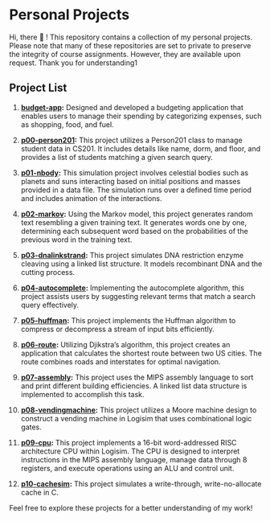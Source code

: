 # Personal Projects
Hi, there 👋 ! This repository contains a collection of my personal projects. Please note that many of these repositories are set to private to preserve the integrity of course assignments. However, they are available upon request. Thank you for understanding1

## Project List

1. **[budget-app](https://github.com/kapoorr1/budget-app):** Designed and developed a budgeting application that enables users to manage their spending by categorizing expenses, such as shopping, food, and fuel.

2. **[p00-person201](https://github.com/kapoorr1/p00-person201):** This project utilizes a Person201 class to manage student data in CS201. It includes details like name, dorm, and floor, and provides a list of students matching a given search query.

3. **[p01-nbody](https://github.com/kapoorr1/p01-nbody):** This simulation project involves celestial bodies such as planets and suns interacting based on initial positions and masses provided in a data file. The simulation runs over a defined time period and includes animation of the interactions.

4. **[p02-markov](https://github.com/kapoorr1/p02-markov):** Using the Markov model, this project generates random text resembling a given training text. It generates words one by one, determining each subsequent word based on the probabilities of the previous word in the training text.

5. **[p03-dnalinkstrand](https://github.com/kapoorr1/p03-dnalinkstand):** This project simulates DNA restriction enzyme cleaving using a linked list structure. It models recombinant DNA and the cutting process.

6. **[p04-autocomplete](https://github.com/kapoorr1/p04-autocomplete):** Implementing the autocomplete algorithm, this project assists users by suggesting relevant terms that match a search query effectively.

7. **[p05-huffman](https://github.com/kapoorr1/p05-huffman):** This project implements the Huffman algorithm to compress or decompress a stream of input bits efficiently.

8. **[p06-route](https://github.com/kapoorr1/p06-route):** Utilizing Djikstra’s algorithm, this project creates an application that calculates the shortest route between two US cities. The route combines roads and interstates for optimal navigation.

9. **[p07-assembly](https://github.com/kapoorr1/p07-assembly):** This project uses the MIPS assembly language to sort and print different building efficiencies. A linked list data structure is implemented to accomplish this task.

10. **[p08-vendingmachine](https://github.com/kapoorr1/p08-vendingmachine):** This project utilizes a Moore machine design to construct a vending machine in Logisim that uses combinational logic gates.

11. **[p09-cpu](https://github.com/kapoorr1/p09-cpu):** This project implements a 16-bit word-addressed RISC architecture CPU within Logisim. The CPU is designed to interpret instructions in the MIPS assembly language, manage data through 8 registers, and execute operations using an ALU and control unit.

12. **[p10-cachesim](https://github.com/kapoorr1/p10-cachesim):** This project simulates a write-through, write-no-allocate cache in C. 

Feel free to explore these projects for a better understanding of my work!
